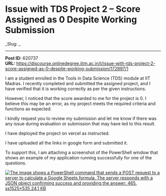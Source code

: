 # Issue with TDS Project 2 – Score Assigned as 0 Despite Working Submission
_Slug: _

---
**Post ID:** 620737  
**URL:** https://discourse.onlinedegree.iitm.ac.in/t/issue-with-tds-project-2-score-assigned-as-0-despite-working-submission/172897/1  

I am a student enrolled in the Tools in Data Science (TDS) module at IIT Madras. I recently completed and submitted the assigned project, and I have verified that it is working correctly as per the given instructions.


However, I noticed that the score awarded to me for the project is 0. I believe this may be an error, as my project meets the required criteria and functions as expected.


I kindly request you to review my submission and let me know if there was any issue during evaluation or submission that may have led to this result.


I have deployed the project on vercel as instructed.


I have uploaded all the links in google form and submitted it.


To support this, I am attaching a screenshot of the PowerShell window that shows an example of my application running successfully for one of the questions.


[![The image shows a PowerShell command that sends a POST request to a server to calculate a Google Sheets formula.  The server responds with a JSON object confirming success and providing the answer: 465.
](https://europe1.discourse-cdn.com/flex013/uploads/iitm/original/3X/9/5/9559f96234107876fb8e2bc0f6b66fe20ba171a1.png)ss1525×535 24.1 KB](https://europe1.discourse-cdn.com/flex013/uploads/iitm/original/3X/9/5/9559f96234107876fb8e2bc0f6b66fe20ba171a1.png)

